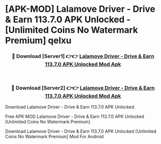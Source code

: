 # [APK-MOD] Lalamove Driver - Drive & Earn 113.7.0 APK Unlocked - [Unlimited Coins No Watermark Premium] qelxu



<div align="center">
<h3>🔴 Download [Server1] 👉👉 <a href="https://momento.my/?title=Lalamove_Driver_-_Drive_&_Earn_113.7.0_APK_Unlocked">Lalamove Driver - Drive & Earn 113.7.0 APK Unlocked Mod Apk</a></h3><br>

<h3>🔴 Download [Server2] 👉👉 <a href="https://momento.my/?title=Lalamove_Driver_-_Drive_&_Earn_113.7.0_APK_Unlocked">Lalamove Driver - Drive & Earn 113.7.0 APK Unlocked Mod Apk</a></h3>
</div>



Download Lalamove Driver - Drive & Earn 113.7.0 APK Unlocked 

Free APK MOD Lalamove Driver - Drive & Earn 113.7.0 APK Unlocked [Unlimited Coins No Watermark Premium]

Download Lalamove Driver - Drive & Earn 113.7.0 APK Unlocked [Unlimited Coins No Watermark Premium] Mod For Android

